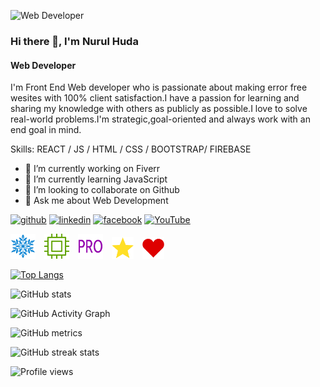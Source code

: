 ![Web Developer](https://scontent.fdac99-1.fna.fbcdn.net/v/t39.30808-6/248362621_3078301335756195_4706583776757708153_n.jpg?_nc_cat=102&ccb=1-7&_nc_sid=e3f864&_nc_eui2=AeGEHKLfxPy6MyEjY_uW0jzM618Mvyrc3CbrXwy_KtzcJtP28wPd9Tzq9_Bu0IyB36iPkIUVU8yQE0BWANO3MsdM&_nc_ohc=knJMvM3FTe0AX9DvXgQ&tn=NdmcIblVXuq04iAG&_nc_ht=scontent.fdac99-1.fna&oh=00_AT8OUNw2kYdJ0sMaGEqnUs19hWRcrbrUp-x2Bo6e-CSnEA&oe=629B4ACE)
### Hi there 👋, I'm Nurul Huda
#### Web Developer


I'm Front End Web developer who is passionate about making error free wesites with 100% client satisfaction.I have a passion for learning and sharing my knowledge with others as publicly as possible.I love to solve real-world problems.I'm strategic,goal-oriented and always work with an end goal in mind.

Skills:  REACT / JS / HTML / CSS / BOOTSTRAP/ FIREBASE

- 🔭 I’m currently working on Fiverr 
- 🌱 I’m currently learning JavaScript 
- 👯 I’m looking to collaborate on Github 
- 💬 Ask me about Web Development 


[<img src='https://cdn.jsdelivr.net/npm/simple-icons@3.0.1/icons/github.svg' alt='github' height='40'>](https://github.com/https://github.com/prantoahmed)  [<img src='https://cdn.jsdelivr.net/npm/simple-icons@3.0.1/icons/linkedin.svg' alt='linkedin' height='40'>](https://www.linkedin.com/in/https://www.linkedin.com/in/nurul-huda-749a3117b//)  [<img src='https://cdn.jsdelivr.net/npm/simple-icons@3.0.1/icons/facebook.svg' alt='facebook' height='40'>](https://www.facebook.com/https://www.facebook.com/prantoahmed11/)  [<img src='https://cdn.jsdelivr.net/npm/simple-icons@3.0.1/icons/youtube.svg' alt='YouTube' height='40'>](https://www.youtube.com/channel/https://www.youtube.com/channel/UCZ7_W6Zh8H1ppsexDM0_4uA)  

<a href='https://archiveprogram.github.com/'><img src='https://raw.githubusercontent.com/acervenky/animated-github-badges/master/assets/acbadge.gif' width='40' height='40'></a> <a href='https://docs.github.com/en/developers'><img src='https://raw.githubusercontent.com/acervenky/animated-github-badges/master/assets/devbadge.gif' width='40' height='40'></a> <a href='https://github.com/pricing'><img src='https://raw.githubusercontent.com/acervenky/animated-github-badges/master/assets/pro.gif' width='40' height='40'></a> <a href='https://stars.github.com/'><img src='https://raw.githubusercontent.com/acervenky/animated-github-badges/master/assets/starbadge.gif' width='35' height='35'></a> <a href='https://docs.github.com/en/github/supporting-the-open-source-community-with-github-sponsors'><img src='https://raw.githubusercontent.com/acervenky/animated-github-badges/master/assets/sponsorbadge.gif' width='35' height='35'></a> 

[![Top Langs](https://github-readme-stats.vercel.app/api/top-langs/?username=https://github.com/prantoahmed)](https://github.com/anuraghazra/github-readme-stats)

![GitHub stats](https://github-readme-stats.vercel.app/api?username=https://github.com/prantoahmed&show_icons=true&count_private=true)  

![GitHub Activity Graph](https://activity-graph.herokuapp.com/graph?username=https://github.com/prantoahmed)  

![GitHub metrics](https://metrics.lecoq.io/https://github.com/prantoahmed)  

![GitHub streak stats](https://github-readme-streak-stats.herokuapp.com/?user=https://github.com/prantoahmed)  

![Profile views](https://gpvc.arturio.dev/https://github.com/prantoahmed)  
